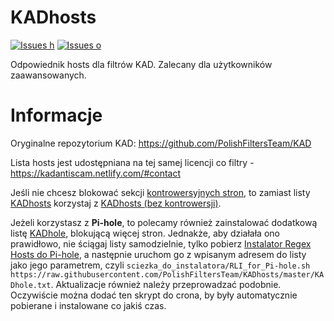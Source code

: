 # KADhosts

[![Issues h](https://isitmaintained.com/badge/resolution/PolishFiltersTeam/KADhosts.svg)](https://github.com/PolishFiltersTeam/KADhosts/issues)
[![Issues o](https://img.shields.io/github/issues/PolishFiltersTeam/KADhosts.svg?colorB=23b69a)](https://github.com/PolishFiltersTeam/KADhosts/issues)


Odpowiednik hosts dla filtrów KAD.
Zalecany dla użytkowników zaawansowanych.

# Informacje

Oryginalne repozytorium KAD: https://github.com/PolishFiltersTeam/KAD

Lista hosts jest udostępniana na tej samej licencji co filtry - https://kadantiscam.netlify.com/#contact

Jeśli nie chcesz blokować sekcji [kontrowersyjnych stron](https://github.com/PolishFiltersTeam/KAD/issues/649), to zamiast listy [KADhosts](https://raw.githubusercontent.com/PolishFiltersTeam/KADhosts/master/KADhosts.txt) korzystaj z [KADhosts (bez kontrowersji)](https://raw.githubusercontent.com/PolishFiltersTeam/KADhosts/master/KADhosts_without_controversies.txt).

Jeżeli korzystasz z **Pi-hole**, to polecamy również zainstalować dodatkową listę [KADhole](https://raw.githubusercontent.com/PolishFiltersTeam/KADhosts/master/KADhole.txt), blokującą więcej stron. Jednakże, aby działała ono prawidłowo, nie ściągaj listy samodzielnie, tylko pobierz [Instalator Regex Hosts do Pi-hole](https://raw.githubusercontent.com/PolishFiltersTeam/ScriptsPlayground/master/scripts/RLI_for_Pi-hole.sh), a następnie uruchom go z wpisanym adresem do listy jako jego parametrem, czyli `sciezka_do_instalatora/RLI_for_Pi-hole.sh https://raw.githubusercontent.com/PolishFiltersTeam/KADhosts/master/KADhole.txt`. Aktualizacje również należy przeprowadzać podobnie. Oczywiście można dodać ten skrypt do crona, by były automatycznie pobierane i instalowane co jakiś czas.
